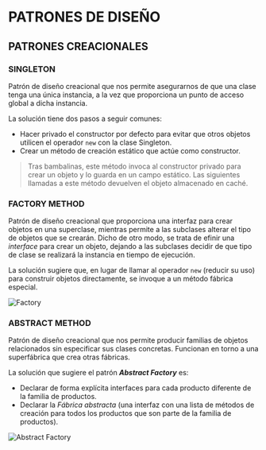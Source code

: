 # PATRONES DE DISEÑO

## PATRONES CREACIONALES

### SINGLETON
Patrón de diseño creacional que nos permite asegurarnos de que una clase tenga una única instancia, a la vez que proporciona un punto de acceso global a dicha instancia.

La solución tiene dos pasos a seguir comunes:
* Hacer privado el constructor por defecto para evitar que otros objetos utilicen el operador `new` con la clase Singleton.
* Crear un método de creación estático que actúe como constructor.
> Tras bambalinas, este método invoca al constructor privado para crear un objeto y lo guarda en un campo estático. Las siguientes llamadas a este método devuelven el objeto almacenado en caché.

### FACTORY METHOD
Patrón de diseño creacional que proporciona una interfaz para crear objetos en una superclase, mientras permite a las subclases alterar el tipo de objetos que se crearán.
Dicho de otro modo, se trata de efinir una *interface* para crear un objeto, dejando a las subclases decidir de que tipo de clase se realizará la instancia en tiempo de ejecución.

La solución sugiere que, en lugar de llamar al operador `new` (reducir su uso) para construir objetos directamente, se invoque a un método fábrica especial.

![Factory](https://github.com/raca1487/Desing_Patterns/wiki/img/factory_pattern.PNG)

### ABSTRACT METHOD
Patrón de diseño creacional que nos permite producir familias de objetos relacionados sin especificar sus clases concretas.
Funcionan en torno a una superfábrica que crea otras fábricas.

La solución que sugiere el patrón ***Abstract Factory*** es:
* Declarar de forma explícita interfaces para cada producto diferente de la familia de productos.
* Declarar la *Fábrica abstracta* (una interfaz con una lista de métodos de creación para todos los productos que son parte de la familia de productos).

![Abstract Factory](https://github.com/raca1487/Desing_Patterns/wiki/img/abstract_pattern.PNG)